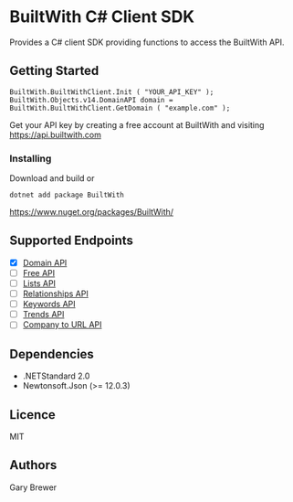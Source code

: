 # BuiltWith C# Client SDK

Provides a C# client SDK providing functions to access the BuiltWith API.

## Getting Started

```
BuiltWith.BuiltWithClient.Init ( "YOUR_API_KEY" );
BuiltWith.Objects.v14.DomainAPI domain = BuiltWith.BuiltWithClient.GetDomain ( "example.com" );
```

Get your API key by creating a free account at BuiltWith and visiting https://api.builtwith.com

### Installing

Download and build or 

```
dotnet add package BuiltWith
```

https://www.nuget.org/packages/BuiltWith/


## Supported Endpoints

- [x] [Domain API](https://api.builtwith.com/domain-api)
- [ ] [Free API](https://api.builtwith.com/free-api)
- [ ] [Lists API](https://api.builtwith.com/lists-api)
- [ ] [Relationships API](https://api.builtwith.com/relationships-api)
- [ ] [Keywords API](https://api.builtwith.com/keywords-api)
- [ ] [Trends API](https://api.builtwith.com/trends-api)
- [ ] [Company to URL API](https://api.builtwith.com/company-to-url)

## Dependencies

* .NETStandard 2.0
* Newtonsoft.Json (>= 12.0.3)


## Licence
MIT

## Authors
Gary Brewer